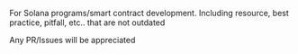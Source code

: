 For Solana programs/smart contract development. Including resource, best practice, pitfall, etc.. that are not outdated

Any PR/Issues will be appreciated